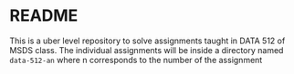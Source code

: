 # README

This is a uber level repository to solve assignments taught in DATA 512 of MSDS class.
The individual assignments will be inside a directory named `data-512-an` where n corresponds to the number of the assignment
